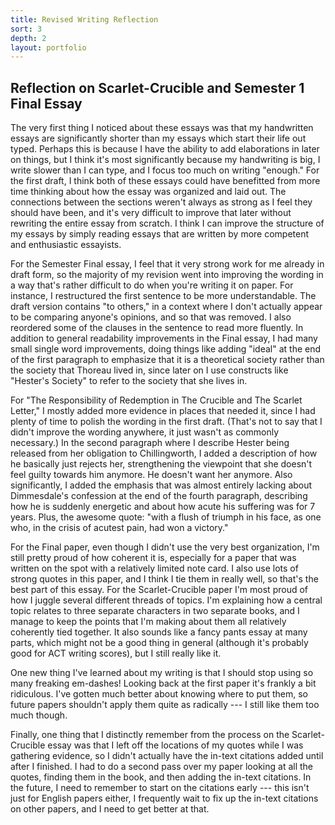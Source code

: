 ```yaml
---
title: Revised Writing Reflection
sort: 3
depth: 2
layout: portfolio
---
```


Reflection on Scarlet-Crucible and Semester 1 Final Essay
---------------------------------------------------------

The very first thing I noticed about these essays was that my handwritten
essays are significantly shorter than my essays which start their life out
typed. Perhaps this is because I have the ability to add elaborations in later
on things, but I think it's most significantly because my handwriting is big, I
write slower than I can type, and I focus too much on writing "enough." For the
first draft, I think both of these essays could have benefitted from more time
thinking about how the essay was organized and laid out. The connections
between the sections weren't always as strong as I feel they should have been,
and it's very difficult to improve that later without rewriting the entire
essay from scratch. I think I can improve the structure of my essays by simply
reading essays that are written by more competent and enthusiastic essayists.

For the Semester Final essay, I feel that it very strong work for me already in
draft form, so the majority of my revision went into improving the wording in a
way that's rather difficult to do when you're writing it on paper. For
instance, I restructured the first sentence to be more understandable. The
draft version contains "to others," in a context where I don't actually appear
to be comparing anyone's opinions, and so that was removed. I also reordered
some of the clauses in the sentence to read more fluently. In addition to
general readability improvements in the Final essay, I had many small single
word improvements, doing things like adding "ideal" at the end of the first
paragraph to emphasize that it is a theoretical society rather than the society
that Thoreau lived in, since later on I use constructs like "Hester's Society"
to refer to the society that she lives in.

For "The Responsibility of Redemption in The Crucible and The Scarlet Letter,"
I mostly added more evidence in places that needed it, since I had plenty of
time to polish the wording in the first draft. (That's not to say that I didn't
improve the wording anywhere, it just wasn't as commonly necessary.) In the
second paragraph where I describe Hester being released from her obligation to
Chillingworth, I added a description of how he basically just rejects her,
strengthening the viewpoint that she doesn't feel guilty towards him anymore.
He doesn't want her anymore. Also significantly, I added the emphasis that was
almost entirely lacking about Dimmesdale's confession at the end of the fourth
paragraph, describing how he is suddenly energetic and about how acute his
suffering was for 7 years. Plus, the awesome quote: "with a flush of triumph in
his face, as one who, in the crisis of acutest pain, had won a victory."

For the Final paper, even though I didn't use the very best organization, I'm
still pretty proud of how coherent it is, especially for a paper that was
written on the spot with a relatively limited note card. I also use lots of
strong quotes in this paper, and I think I tie them in really well, so that's
the best part of this essay. For the Scarlet-Crucible paper I'm most proud of
how I juggle several different threads of topics. I'm explaining how a central
topic relates to three separate characters in two separate books, and I manage
to keep the points that I'm making about them all relatively coherently tied
together. It also sounds like a fancy pants essay at many parts, which might
not be a good thing in general (although it's probably good for ACT writing
scores), but I still really like it.

One new thing I've learned about my writing is that I should stop using so many
freaking em-dashes! Looking back at the first paper it's frankly a bit
ridiculous. I've gotten much better about knowing where to put them, so future
papers shouldn't apply them quite as radically ---  I still like them too much
though.

Finally, one thing that I distinctly remember from the process on the
Scarlet-Crucible essay was that I left off the locations of my quotes while I
was gathering evidence, so I didn't actually have the in-text citations added
until after I finished. I had to do a second pass over my paper looking at all
the quotes, finding them in the book, and then adding the in-text citations. In
the future, I need to remember to start on the citations early --- this isn't
just for English papers either, I frequently wait to fix up the in-text
citations on other papers, and I need to get better at that.